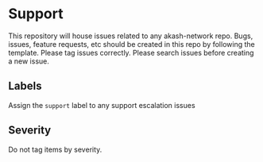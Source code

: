 # Support

This repository will house issues related to any akash-network repo. Bugs, issues, feature requests, etc should be created in this repo by following the template. Please tag issues correctly. Please search issues before creating a new issue.

## Labels

Assign the `support` label to any support escalation issues


## Severity

Do not tag items by severity. 

